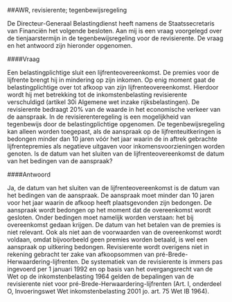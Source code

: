 <meta http-equiv='Content-Type' content='text/html; charset=utf-8' />

##AWR, revisierente; tegenbewijsregeling

De Directeur-Generaal Belastingdienst heeft namens de Staatssecretaris van Financiën het volgende besloten.     Aan mij is een vraag voorgelegd over de tienjaarstermijn in de tegenbewijsregeling voor de revisierente. De vraag en het antwoord zijn hieronder opgenomen.   

####Vraag

Een belastingplichtige sluit een lijfrenteovereenkomst. De premies voor de lijfrente brengt hij in mindering op zijn inkomen. Op enig moment gaat de belastingplichtige over tot afkoop van zijn lijfrenteovereenkomst. Hierdoor wordt hij met betrekking tot de inkomstenbelasting revisierente verschuldigd (artikel 30i Algemene wet inzake rijksbelastingen). De revisierente bedraagt 20% van de waarde in het economische verkeer van de aanspraak. In de revisierenteregeling is een mogelijkheid van tegenbewijs door de belastingplichtige opgenomen. De tegenbewijsregeling kan alleen worden toegepast, als de aanspraak op de lijfrenteuitkeringen is bedongen minder dan 10 jaren vóór het jaar waarin de in aftrek gebrachte lijfrentepremies als negatieve uitgaven voor inkomensvoorzieningen worden genoten. Is de datum van het sluiten van de lijfrenteovereenkomst de datum van het bedingen van de aanspraak?    

####Antwoord

Ja, de datum van het sluiten van de lijfrenteovereenkomst is de datum van het bedingen van de aanspraak. De aanspraak moet minder dan 10 jaren voor het jaar waarin de afkoop heeft plaatsgevonden zijn bedongen. De aanspraak wordt bedongen op het moment dat de overeenkomst wordt gesloten. Onder bedingen moet namelijk worden verstaan: het bij overeenkomst gedaan krijgen. De datum van het betalen van de premies is niet relevant. Ook als niet aan de voorwaarden van de overeenkomst wordt voldaan, omdat bijvoorbeeld geen premies worden betaald, is wel een aanspraak op uitkering bedongen. Revisierente wordt overigens niet in rekening gebracht ter zake van afkoopsommen van pré-Brede-Herwaardering-lijfrenten. De systematiek van de revisierente is immers pas ingevoerd per 1 januari 1992 en op basis van het overgangsrecht van de Wet op de inkomstenbelasting 1964 gelden de bepalingen van de revisierente niet voor pré-Brede-Herwaardering-lijfrenten (Art. I, onderdeel O, Invoeringswet Wet inkomstenbelasting 2001 jo. art. 75 Wet IB 1964).     
